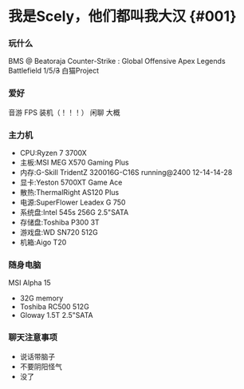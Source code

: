 # 我是Scely，他们都叫我大汉 {#001}
### 玩什么
BMS @ Beatoraja
Counter-Strike : Global Offensive
Apex Legends
Battlefield 1/5/~~3~~
白猫Project
### 爱好
音游
FPS
装机（！！！）
闲聊 大概
### 主力机
- CPU:Ryzen 7 3700X
- 主板:MSI MEG X570 Gaming Plus
- 内存:G-Skill TridentZ 320016G-C16S running@2400 12-14-14-28
- 显卡:Yeston 5700XT Game Ace
- 散热:ThermalRight AS120 Plus
- 电源:SuperFlower Leadex G 750
- 系统盘:Intel 545s 256G 2.5"SATA
- 存储盘:Toshiba P300 3T
- 游戏盘:WD SN720 512G
- 机箱:Aigo T20
### 随身电脑
MSI Alpha 15
- 32G memory
- Toshiba RC500 512G
- Gloway 1.5T 2.5"SATA
### 聊天注意事项
- 说话带脑子
- 不要阴阳怪气
- 没了